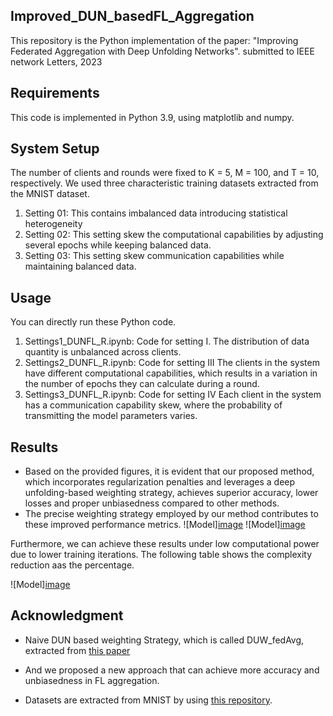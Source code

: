 ## Improved_DUN_basedFL_Aggregation

This repository is the Python implementation of the paper: "Improving Federated Aggregation with Deep Unfolding Networks". submitted to IEEE network Letters, 2023

## Requirements

This code is implemented in 
Python 3.9, using matplotlib and numpy.

## System Setup

The number of clients and rounds were fixed to K = 5, M = 100, and T = 10, respectively. We
used three characteristic training datasets extracted from the MNIST dataset.

1. Setting 01: This contains imbalanced data introducing statistical heterogeneity
2. Setting 02: This setting skew the computational capabilities by adjusting several epochs while keeping balanced data.
3. Setting 03: This setting skew communication capabilities while maintaining balanced data.



## Usage

You can directly run these Python code.

1. Settings1_DUNFL_R.ipynb: Code for setting I.
The distribution of data quantity is unbalanced across clients.
3. Settings2_DUNFL_R.ipynb: Code for setting III
The clients in the system have different computational capabilities, which results in a variation in the number of epochs they can calculate during a round.
4. Settings3_DUNFL_R.ipynb: Code for setting IV
Each client in the system has a communication capability skew, where the probability of transmitting the model parameters varies.


## Results

*  Based on the provided figures, it is evident that our proposed method, which incorporates regularization penalties and leverages a deep unfolding-based weighting strategy, achieves superior accuracy, lower losses and proper unbiasedness compared to other methods.
*  The precise weighting strategy employed by our method contributes to these improved performance metrics.
![Model][image](https://github.com/shanikairoshi/Improved_DUN_basedFL_Aggregation/assets/19671763/3d18bd26-2f4e-4d1b-a69a-cffb6d688349)
![Model][image](https://github.com/shanikairoshi/Improved_DUN_basedFL_Aggregation/assets/19671763/b799e17b-f766-4736-a68d-32ce52ae6dcb)

Furthermore, we can achieve these results under low computational power due to lower training iterations. The following table shows the complexity reduction aas the percentage.

![Model][image](https://github.com/shanikairoshi/Improved_DUN_basedFL_Aggregation/assets/19671763/08b577d9-1fe3-4c82-835b-d21b195b0c0b)


## Acknowledgment
- Naive DUN based weighting Strategy, which is called DUW_fedAvg, extracted from [this paper](https://arxiv.org/abs/2212.12191#:~:text=Device%20and%20statistical%20heterogeneity%20of%20the%20participating%20clients,model%20with%20high%20accuracy%20on%20uniform%20test%20data.)

- And we proposed a new approach that can achieve more accuracy and unbiasedness in FL aggregation.

- Datasets are extracted from MNIST by using [this repository](https://github.com/a-nakai-k/DeepUnfolding-based-FL).





